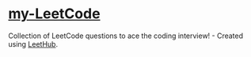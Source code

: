 # [my-LeetCode](https://github.com/jainans/my-LeetCode)
Collection of LeetCode questions to ace the coding interview! - Created using [LeetHub](https://github.com/QasimWani/LeetHub).
